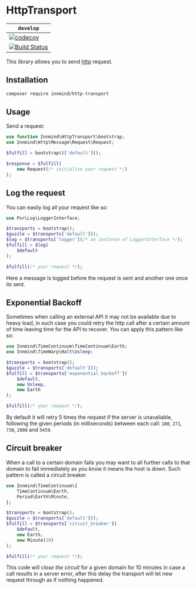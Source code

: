 # HttpTransport

| `develop` |
|-----------|
| [![codecov](https://codecov.io/gh/Innmind/HttpTransport/branch/develop/graph/badge.svg)](https://codecov.io/gh/Innmind/HttpTransport) |
| [![Build Status](https://github.com/Innmind/HttpTransport/workflows/CI/badge.svg)](https://github.com/Innmind/HttpTransport/actions?query=workflow%3ACI) |

This library allows you to send [http](https://packagist.org/packages/innmind/http) request.

## Installation

```sh
composer require innmind/http-transport
```

## Usage

Send a request:

```php
use function Innmind\HttpTransport\bootstrap;
use Innmind\Http\Message\Request\Request;

$fulfill = bootstrap()['default']();

$response = $fulfill(
    new Request(/* initialize your request */)
);
```

## Log the request

You can easily log all your request like so:

```php
use Psr\Log\LoggerInterface;

$transports = bootstrap();
$guzzle = $transports['default']();
$log = $transports['logger'](/* an instance of LoggerInterface */);
$fulfill = $log(
    $default
);

$fulfill(/* your request */);
```

Here a message is logged before the request is sent and another one once its sent.

## Exponential Backoff

Sometimes when calling an external API it may not be available due to heavy load, in such case you could retry the http call after a certain amount of time leaving time for the API to recover. You can apply this pattern like so:

```php
use Innmind\TimeContinuum\TimeContinuum\Earth;
use Innmind\TimeWarp\Halt\Usleep;

$transports = bootstrap();
$guzzle = $transports['default']();
$fulfill = $transports['exponential_backoff'](
    $default,
    new Usleep,
    new Earth
);

$fulfill(/* your request */);
```

By default it will retry 5 times the request if the server is unavailable, following the given periods (in milliseconds) between each call: `100`, `271`, `738`, `2008` and `5459`.

## Circuit breaker

When a call to a certain domain fails you may want to all further calls to that domain to fail immediately as you know it means the host is down. Such pattern is called a circuit breaker.

```php
use Innmind\TimeContinuum\{
    TimeContinuum\Earth,
    Period\Earth\Minute,
};

$transports = bootstrap();
$guzzle = $transports['default']();
$fulfill = $transports['circuit_breaker'](
    $default,
    new Earth,
    new Minute(10)
);

$fulfill(/* your request */);
```

This code will _close the circuit_ for a given domain for 10 minutes in case a call results in a server error, after this delay the transport will let new request through as if nothing happened.
